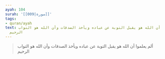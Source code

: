 ```yaml
---
ayah: 104
surah: '[[009|سورة]]'
tags:
- quran/ayah
text: ألم يعلموا أن الله هو يقبل التوبة عن عباده ويأخذ الصدقات وأن الله هو التواب
  الرحيم
---
```

> ألم يعلموا أن الله هو يقبل التوبة عن عباده ويأخذ الصدقات وأن الله هو التواب الرحيم
